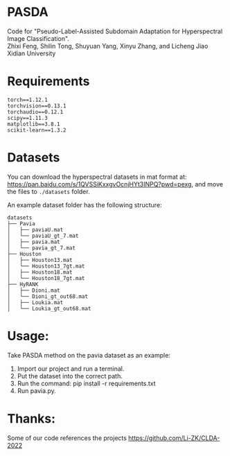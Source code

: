 # PASDA
Code for "Pseudo-Label-Assisted Subdomain Adaptation for Hyperspectral Image Classification".<br>
Zhixi Feng, Shilin Tong, Shuyuan Yang, Xinyu Zhang, and Licheng Jiao<br>
Xidian University

# Requirements

```
torch==1.12.1
torchvision==0.13.1
torchaudio==0.12.1
scipy==1.11.3
matplotlib==3.8.1
scikit-learn==1.3.2
```

# 

# Datasets

You can download the hyperspectral datasets in mat format at: https://pan.baidu.com/s/1QVSSiKxxgvOcnjHYt3INPQ?pwd=pexg, and move the files to `./datasets` folder.

An example dataset folder has the following structure:

```
datasets
├── Pavia
│   ├── paviaU.mat
│   └── paviaU_gt_7.mat
│   ├── pavia.mat
│   └── pavia_gt_7.mat
├── Houston
│   ├── Houston13.mat
│   └── Houston13_7gt.mat
│   ├── Houston18.mat
│   └── Houston18_7gt.mat
├── HyRANK
│   ├── Dioni.mat
│   └── Dioni_gt_out68.mat
│   ├── Loukia.mat
│   └── Loukia_gt_out68.mat
```

# Usage:

Take PASDA method on the pavia dataset as an example:

1. Import our project and run a terminal.
2. Put the dataset into the correct path.
3. Run the command: pip install -r requirements.txt
4. Run pavia.py. 

# Thanks:
Some of our code references the projects
https://github.com/Li-ZK/CLDA-2022
